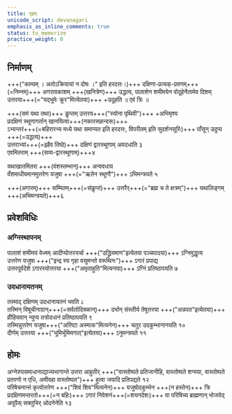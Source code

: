 ```yaml
---
title: गृहम्
unicode_script: devanagari
emphasis_as_inline_comments: true
status: to_memorize
practice_weight: 0
---
```


## निर्माणम्
+++("काम्यम् । अतोऽक्रियायां न दोषः ।" इति हरदत्तः।)+++
दक्षिणा-प्रत्यक्-प्रवणम्+++(=निम्नम्)+++ अगरावकाशम् +++(खनित्रेण)+++ उद्धत्य, पालाशेन शमीमयेन वोदूहेनैतामेव दिशम् उत्तरया+++(="यद्भूमेः क्रूर"मित्येतया)+++ +उदूहति ॥ एवं त्रिः ॥

+++(समं यथा तथा)+++ कॢप्तम् उत्तरय+++("स्योना पृथिवी")+++ +अभिमृश्य  
प्रदक्षिणं स्थूणागर्तान् खानयित्वा+++(नकारस्छान्दसः)+++  
ऽभ्यन्तरं+++(=बहिरारभ्य मध्ये यथा समाप्यत इति हरदत्तः, विपरीतम् इति सुदर्शनसूरिः)+++ पाँसून् उदुप्य +++(=उद्धत्य)+++  
उत्तराभ्यां+++(=इहैव तिष्ठे)+++ दक्षिणं द्वारस्थूणाम् अवदधाति ३  
एवमितराम् +++(सव्य-द्वारस्थूणाम्)+++४

यथाखातमितरा +++(वंशस्तम्भान्)+++ अन्ववधाय  
वँशमाधीयमानमुत्तरेण यजुषा +++(="ऋतेन स्थूणौ")+++ ऽभिमन्त्रयते ५

+++(अगारम्)+++ सम्मितम्+++(=संकॢप्तं)+++ उत्तरैर्+++(="ब्रह्म च ते क्षत्रम्")+++ यथालिङ्गम् +++(अभिमन्त्रयते)+++६

## प्रवेशविधिः

### अग्निस्थापनम्
पालाशं शमीमयं वेध्मम् आदीप्योत्तरयर्चा +++("उद्ध्रियमाण"इत्येतया पञ्चपादया)+++ ऽग्निमुद्धृत्य  
उत्तरेण यजुषा +++("इन्द्र स्य गृहा वसुमन्तो वरूथिनः")+++ ऽगारं प्रपाद्य  
उत्तरपूर्वदेशे ऽगारस्योत्तरया +++("अमृताहुति"मित्यनया)+++ ऽग्निं प्रतिष्ठापयति ७

### उदधानायतनम्
तस्माद् दक्षिणम् उदधानायतनं भवति ८  
तस्मिन् विषूचीनाग्रान्+++(=सर्वतोदिक्कान्)+++ दर्भान् संस्तीर्य तेषूत्तरया +++("अन्नपत"इत्येतया)+++ व्रीहियवान् न्युप्य तत्रोदधानं प्रतिष्ठापयति ९  
तस्मिन्नुत्तरेण यजुषा+++("अरिष्टा अस्माक"मित्यनेन)+++ चतुर उदकुम्भानानयति १०  
दीर्णम् उत्तरया +++("भूमिर्भूमिमगात्"इत्येतया)+++ ऽनुमन्त्रयते ११  

## होमः
अग्नेरुपसमाधानाद्याज्यभागान्ते उत्तरा आहुतीर् +++("वास्तोष्पते प्रतिजानीहि, वास्तोष्पते शग्मया, वास्तोष्पते प्रतरणो न एधि, अमीवहा वास्तोष्पत")+++ हुत्वा जयादि प्रतिपद्यते १२  
परिषेचनान्तं कृत्वोत्तरेण +++("शिवं शिव"मित्यनेन)+++ यजुषोदकुम्भेन +++(न हस्तेन)+++ त्रिः प्रदक्षिणमन्तरतो+++(=न बहिः)+++ ऽगारं निवेशनं+++(=शयनदेशः)+++ वा परिषिच्य ब्राह्मणान् भोजयेद् अपूपैस् सक्तुभिर् ओदनेनेति १३